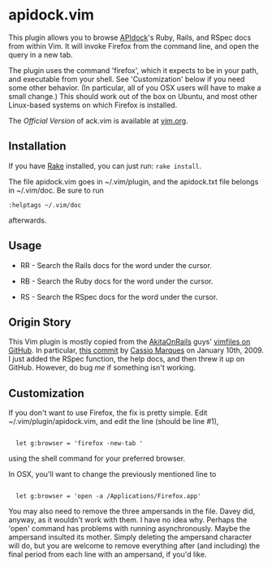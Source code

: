 # apidock.vim #

This plugin allows you to browse [APIdock](http://apidock.com)'s Ruby, Rails, and RSpec docs
from within Vim.  It will invoke Firefox from the command line, and open the
query in a new tab.

The plugin uses the command 'firefox', which it expects to be in your path, and executable from your shell.  See 'Customization' below if you need some other behavior.  (In particular, all of you OSX users will have to make a small change.)  This should work out of the box on Ubuntu, and most other Linux-based systems on which Firefox is installed.

The *Official Version* of ack.vim is available at [vim.org](http://www.vim.org/scripts/script.php?script_id=2571).

## Installation ##

If you have [Rake](http://rake.rubyforge.org/) installed, you can just run: `rake install`.

The file apidock.vim goes in ~/.vim/plugin, and the apidock.txt file belongs in ~/.vim/doc.  Be sure to run

    :helptags ~/.vim/doc

afterwards.

## Usage ##

* RR - Search the Rails docs for the word under the cursor.

* RB - Search the Ruby docs for the word under the cursor.

* RS - Search the RSpec docs for the word under the cursor.

## Origin Story ##

This Vim plugin is mostly copied from the [AkitaOnRails](http://www.akitaonrails.com/) guys' [vimfiles on GitHub](http://github.com/akitaonrails/vimfiles/tree/master).  In particular, [this commit](http://github.com/fabiokung/vimfiles/commit/6723ec056282f4d2d66d214c921111f57fa48035) by [Cassio Marques](http://cassiomarques.wordpress.com/) on January 10th, 2009.  I just added the RSpec function, the help docs, and then threw it up on GitHub.  However, do bug _me_ if something isn't working.

## Customization ##

If you don't want to use Firefox, the fix is pretty simple.  Edit
~/.vim/plugin/apidock.vim, and edit the line (should be line #1),

<pre><code>
  let g:browser = 'firefox -new-tab '
</code></pre>

using the shell command for your preferred browser.

In OSX, you'll want to change the previously mentioned line to

<pre><code>
  let g:browser = 'open -a /Applications/Firefox.app'
</code></pre>

You may also need to remove the three ampersands in the file.  Davey did, anyway, as it wouldn't work with them.  I have no idea why.  Perhaps the 'open' command has problems with running asynchronously.  Maybe the ampersand insulted its mother.  Simply deleting the ampersand character will do, but you are welcome to remove everything after (and including) the final period from each line with an ampersand, if you'd like.
